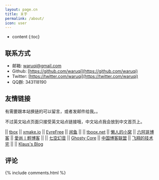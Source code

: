 ```yaml
---
layout: page.cn
title: 关于
permalink: /about/
icon: user
---
```


* content
{:toc}

## 联系方式

* 邮箱: [waruqi@gmail.com](waruqi@gmail.com)
* Github: [https://github.com/waruqi](https://github.com/waruqi)
* Twitter: [https://twitter.com/waruqi](https://twitter.com/waruqi)
* QQ群: 343118190

## 友情链接

有需要跟本站换链的可以留言，或者发邮件给我。。

不过英文站点页面只接受英文站点链接哦，中文站点我会放到中文首页上。

|| [tbox](http://github.com/waruqi/tbox)    || [xmake.io](http://www.xmake.io/cn)   || [EyreFree](http://www.eyrefree.org)          || [闲鱼](http://www.macrr.com/)                ||
|| [tboox.net](http://www.tboox.net/cn)     || [懒人的小窝](http://www.suppore.cn)  || [六阿哥博客](https://blog.6ag.cn)            || [愛尚丨輕博客](http://crackerme.github.io/)  ||
|| [七空幻音](http://www.acgxt.com)         || [Ghosty Core](http://blog.a0z.me)    || [中国博客联盟](http://zgboke.com/)           || [飞翔的技术宅](http://techair.cc/)           ||
|| [Klaus's Blog](http://www.k82.me)

## 评论

{% include comments.html %}
